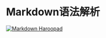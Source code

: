 # Markdown语法解析

[![Markdown Haroopad](http://pad.haroopress.com/docs/ko/first-release/images/1st-logo.png)](http://pad.haroopress.com/page.html)

